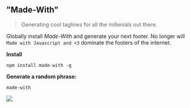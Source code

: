 ## "Made-With"
>Generating cool taglines for all the millenials out there. 

Globally install _Made-With_ and generate your next footer. No longer will `Made with Javascript and <3` dominate the footers of the internet.

**Install**

`npm install made-with -g`

**Generate a random phrase:**

`made-with`

![](https://cloud.githubusercontent.com/assets/12987958/13902542/85e34662-ee22-11e5-8c3c-b49b27973d64.png)

